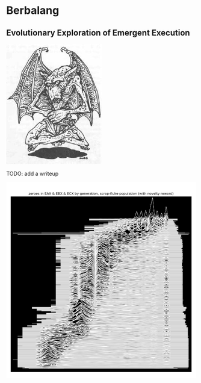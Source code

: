 # Berbalang

## Evolutionary Exploration of Emergent Execution

![berbalang](./img/Berbalang.jpeg)

TODO: add a writeup

![pleasures](findings/novelty/img/with_novelty/scrap-fluke-zero-count-pleasures.png)
